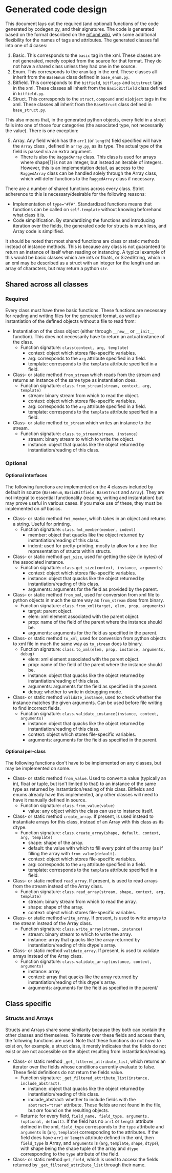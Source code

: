 # Generated code design

This document lays out the required (and optional) functions of the code generated by codegen.py, and their signatures. The code is generated based on the format described on the [nif.xml wiki](https://github.com/niftools/nifxml/wiki), with some additional flexibility for the names of tags and attributes. The generated classes fall into one of 4 cases:
1. Basic. This corresponds to the `basic` tag in the xml. These classes are not generated, merely copied from the source for that format. They do not have a shared class unless they had one in the source.
2. Enum. This corresponds to the `enum` tag in the xml. These classes all inherit from the `BaseEnum` class defined in `base_enum.py`.
3. Bitfield. This corresponds to the `bitfield`, `bitflags` and `bitstruct` tags in the xml. These classes all inherit from the `BasicBitfield` class defined in `bitfield.py`.
4. Struct. This corresponds to the `struct`, `compound` and `niobject` tags in the xml. These classes all inherit from the `BaseStruct` class defined in `base_struct.py`.

This also means that, in the generated python objects, every field in a struct falls into one of those four categories (the associated type, not necessarily the value). There is one exception:

5. Array. Any field which has the `arr1` (or `length`) field specified will have the `Array` class , defined in `array.py`, as its type. The actual type of the field is passed via an extra argument.
   - There is also the `RaggedArray` class. This class is used for arrays where shape[1] is not an integer, but instead an iterable of integers. However, this is an implementation detail, as access to the `RaggedArray` class can be handled solely through the Array class, which will defer functions to the `RaggedArray` class if necessary.

There are a number of shared functions across every class. Strict adherence to this is necessary/desirable for the following reasons:
- Implementation of `type="#T#"`. Standardized functions means that functions can be called on `self.template` without knowing beforehand what class it is.
- Code simplification. By standardizing the functions and introducing iteration over the fields, the generated code for structs is much less, and Array code is simplified.

It should be noted that most shared functions are class or static methods instead of instance methods. This is because any class is not guaranteed to return an instance of itself when reading or instancing. A typical example of this would be basic classes which are ints or floats, or SizedString, which in an xml may be described as a struct with an integer for the length and an array of characters, but may return a python `str`.

## Shared across all classes

### Required
Every class must have three basic functions. These functions are necessary for reading and writing files for the generated format, as well as instantiation of the defined objects without a file to read from:
* Instantiation of the class object (either through `__new__` or `__init__` function). This does not necessarily have to return an actual instance of the class.
  - Function signature: `class(context, arg, template)`
    - context: object which stores file-specific variables.
    - arg: corresponds to the `arg` attribute specified in a field.
    - template: corresponds to the `template` attribute specified in a field.
* Class- or static method `from_stream` which reads from the stream and returns an instance of the same type as instantiation does.
  - Function signature: `class.from_stream(stream, context, arg, template)`
    - stream: binary stream from which to read the object.
    - context: object which stores file-specific variables.
    - arg: corresponds to the `arg` attribute specified in a field.
    - template: corresponds to the `template` attribute specified in a field.
* Class- or static method `to_stream` which writes an instance to the stream. 
  - Function signature: `class.to_stream(stream, instance)`
    - stream: binary stream to which to write the object.
    - instance: object that quacks like the object returned by instantiation/reading of this class.

### Optional

#### Optional interfaces
The following functions are implemented on the 4 classes included by default in source (`BaseEnum`, `BasicBitfield`, `BaseStruct` and `Array`). They are not integral to essential functionality (reading, writing and instantation) but may prove useful in various cases. If you make use of these, they must be implemented on _all_ basics.
- Class- or static method `fmt_member`, which takes in an object and returns a string. Useful for printing.
  - Function signature: `class.fmt_member(member, indent)`
    - member: object that quacks like the object returned by instantiation/reading of this class.
    - indent: used for pretty-printing, mostly to allow for a tree-like representation of structs within structs.
- Class- or static method `get_size`, used for getting the size (in bytes) of the associated instance.
  - Function signature: `class.get_size(context, instance, arguments)`
    - context: object which stores file-specific variables.
    - instance: object that quacks like the object returned by instantiation/reading of this class.
    - arguments: arguments for the field as provided by the parent.
- Class- or static method `from_xml`, used for conversion from xml file to python objects in much the same way as `from_stream` does from binary.
  - Function signature: `class.from_xml(target, elem, prop, arguments)`
    - target: parent object.
    - elem: xml element associated with the parent object.
    - prop: name of the field of the parent where the instance should be.
    - arguments: arguments for the field as specified in the parent.
- Class- or static method `to_xml`, used for conversion from python objects to xml file in much the same way as `to_stream` does to binary.
  - Function signature: `class.to_xml(elem, prop, instance, arguments, debug)`
    - elem: xml element associated with the parent object.
    - prop: name of the field of the parent where the instance should be.
    - instance: object that quacks like the object returned by instantiation/reading of this class.
    - arguments: arguments for the field as specified in the parent.
    - debug: whether to write in debugging mode.
- Class- or static method `validate_instance`, used to check whether the instance matches the given arguments. Can be used before file writing to find incorrect fields.
  - Function signature: `class.validate_instance(instance, context, arguments)`
    - instance: object that quacks like the object returned by instantiation/reading of this class.
    - context: object which stores file-specific variables.
    - arguments: arguments for the field as specified in the parent.

#### Optional per-class
 The following functions don't have to be implemented on any classes, but may be implemented on some.
 - Class- or static method `from_value`. Used to convert a value (typically an int, float or tuple, but isn't limited to that) to an instance of the same type as returned by instantiation/reading of this class. Bitfields and enums already have this implemented, any other classes will need to have it manually defined in source.
   - Function signature: `class.from_value(value)`
     - value: any object which the class can use to instance itself.
- Class- or static method `create_array`. If present, is used instead to instantiate arrays for this class, instead of an Array with this class as its dtype.
  - Function signature: `class.create_array(shape, default, context, arg, template)`
    - shape: shape of the array.
    - default: the value with which to fill every point of the array (as if filling the array with `from_value(default)`.
    - context: object which stores file-specific variables.
    - arg: corresponds to the `arg` attribute specified in a field.
    - template: corresponds to the `template` attribute specified in a field.
- Class- or static method `read_array`. If present, is used to read arrays from the stream instead of the Array class.
  - Function signature: `class.read_array(stream, shape, context, arg, template)`
    - stream: binary stream from which to read the array.
    - shape: shape of the array.
    - context: object which stores file-specific variables.
- Class- or static method `write_array`. If present, is used to write arrays to the stream instead of the Array class.
  - Function signature: `class.write_array(stream, instance)`
    - stream: binary stream to which to write the array.
    - instance: array that quacks like the array returned by instantiation/reading of this dtype's array.
- Class- or static method `validate_array`. If present, is used to validate arrays instead of the Array class.
  - Function signature: `class.validate_array(instance, context, arguments)`
    - instance: array
    - context: array that quacks like the array returned by instantiation/reading of this dtype's array.
    - arguments: arguments for the field as specified in the parent/

## Class specific

### Structs and Arrays
Structs and Arrays share some similarity because they both can contain the other classes and themselves. To iterate over these fields and access them, the following functions are used. Note that these functions do not _have to_ exist on, for example, a struct class, it merely indicates that the fields do not exist or are not accessible on the object resulting from instantiation/reading.
- Class- or static method `_get_filtered_attribute_list`, which returns an iterator over the fields whose conditions currently evaluate to false. These field definitions do not return the fields value.
  - Function signature: `_get_filtered_attribute_list(instance, include_abstract)`.
    - instance: object that quacks like the object returned by instantiation/reading of this class.
    - include_abstract: whether to include fields with the `abstract="true"` attribute. These fields are not found in the file, but _are_ found on the resulting objects.
  - Returns: for every field, `field_name, field_type, arguments, (optional, default)`. If the field has no `arr1` or `length` attribute defined in the xml, `field_type` corresponds to the `type` attribute and `arguments` is (`arg`, `template`) corresponding to the attributes. If the field does have `arr1` or `length` attribute defined in the xml, then `field_type` is Array, and `arguments` is (`arg`, `template`, `shape`, `dtype`), with shape being the shape tuple of the array and `dtype` corresponding to the `type` attribute of the field.
- Class- or static method `get_field`, which is used to access the fields returned by `_get_filtered_attribute_list` through their name.